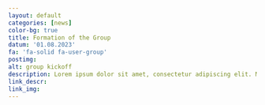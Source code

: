 ```yaml
---
layout: default
categories: [news]
color-bg: true
title: Formation of the Group
datum: '01.08.2023'
fa: 'fa-solid fa-user-group'
postimg: 
alt: group kickoff
description: Lorem ipsum dolor sit amet, consectetur adipiscing elit. Morbi nisl erat, viverra ut venenatis et, suscipit et nisl. Integer eget ante augue. Nunc quis placerat ipsum. Maecenas pellentesque sem vel ex eleifend, ac volutpat erat porta. Pellentesque habitant morbi tristique senectus et netus et malesuada fames ac turpis egestas. Duis et ultrices nulla, vitae vehicula magna. Pellentesque ultrices eget dui id pulvinar. Nulla velit nulla, vehicula tempus sodales non, hendrerit vel tellus. Donec porta vehicula faucibus. Nulla dignissim augue orci, quis condimentum tellus posuere sed. Etiam rutrum pulvinar est. Integer et tincidunt lectus. Vivamus eleifend erat et diam mollis, nec tincidunt enim tincidunt.
link_descr: 
link_img: 
---
```

